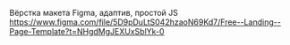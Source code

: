 Вёрстка макета Figma, адаптив, простой JS
https://www.figma.com/file/5D9pDuLtS042hzaoN69Kd7/Free--Landing--Page-Template?t=NHgdMgJEXUxSblYk-0
